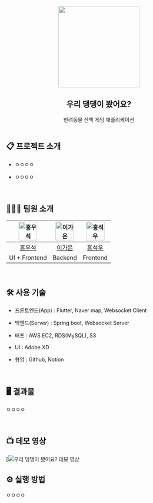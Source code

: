 <div align="center">
    <img src="https://avatars.githubusercontent.com/u/147491493?s=400&u=9b64e0efae53ecdf687191d43c12ad88375c9441&v=4" width="220" height="220">
</div>

<div align="center">
    <h2>우리 댕댕이 봤어요?</h2>
    반려동물 산책 게임 애플리케이션
</div>
<br>

## 📋 프로젝트 소개

- ㅇㅇㅇㅇ

- ㅇㅇㅇㅇ

  <br>

## 👨‍👦‍👦 팀원 소개

| <img alt="홍우석" src="https://avatars.githubusercontent.com/u/153263048?v=4" height="50"/> | <img alt="이가은" src="https://avatars.githubusercontent.com/u/87005562?v=4" height="50"/> | <img alt="홍석우" src="https://avatars.githubusercontent.com/u/127665187?s=96&v=4" height="50"/> |
| :----------------------------------------------------------------------------------------: | :----------------------------------------------------------------------------------------: | :----------------------------------------------------------------------------------------: |
|                            [홍우석](https://github.com/jjonyo)                             |                          [이가은](https://github.com/jhyoon9705)                           |                          [홍석우](https://github.com//jjjuurang)                           |
|                                        UI + Frontend                                       |                                          Backend                                          |                                         Frontend                                         |

<br>

## 🛠 사용 기술

- 프론트엔드(App) : Flutter, Naver map, Websocket Client

- 백엔드(Server) : Spring boot, Websocket Server

- 배포 : AWS EC2, RDS(MySQL), S3

- UI : Adobe XD

- 협업 : Github, Notion

<br>

## 🖥 결과물

ㅇㅇㅇㅇ

<br />

## :tv: 데모 영상

[![우리 댕댕이 봤어요? 데모 영상](https://youtu.be/5L6Vr1f91Fg)
<br>

## ⚙ 실행 방법

ㅇㅇㅇㅇ
